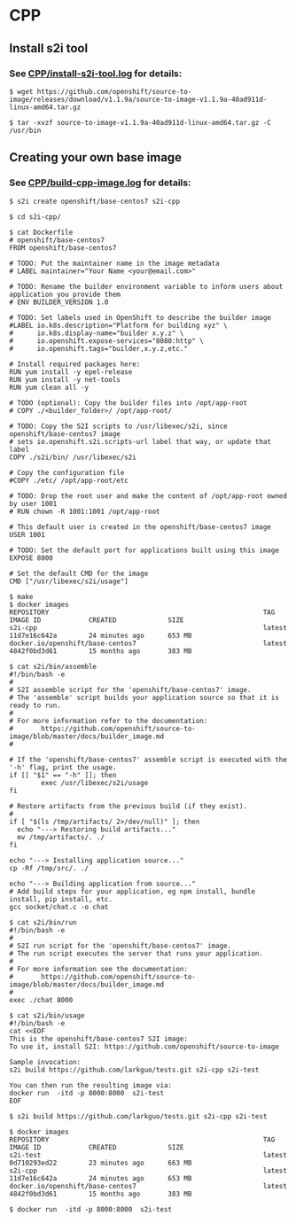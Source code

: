 
# CPP

## Install s2i tool

### See [CPP/install-s2i-tool.log](https://github.com/larkguo/openshift-s2i/blob/master/CPP/install-s2i-tool.log) for details: 
    
    $ wget https://github.com/openshift/source-to-image/releases/download/v1.1.9a/source-to-image-v1.1.9a-40ad911d-linux-amd64.tar.gz
    
    $ tar -xvzf source-to-image-v1.1.9a-40ad911d-linux-amd64.tar.gz -C /usr/bin
    
## Creating your own base image

### See [CPP/build-cpp-image.log](https://github.com/larkguo/openshift-s2i/blob/master/CPP/build-cpp-image.log) for details: 
    
    $ s2i create openshift/base-centos7 s2i-cpp
    
    $ cd s2i-cpp/
    
    $ cat Dockerfile 
    # openshift/base-centos7
    FROM openshift/base-centos7

    # TODO: Put the maintainer name in the image metadata
    # LABEL maintainer="Your Name <your@email.com>"

    # TODO: Rename the builder environment variable to inform users about application you provide them
    # ENV BUILDER_VERSION 1.0

    # TODO: Set labels used in OpenShift to describe the builder image
    #LABEL io.k8s.description="Platform for building xyz" \
    #      io.k8s.display-name="builder x.y.z" \
    #      io.openshift.expose-services="8080:http" \
    #      io.openshift.tags="builder,x.y.z,etc."

    # Install required packages here:
    RUN yum install -y epel-release
    RUN yum install -y net-tools
    RUN yum clean all -y

    # TODO (optional): Copy the builder files into /opt/app-root
    # COPY ./<builder_folder>/ /opt/app-root/

    # TODO: Copy the S2I scripts to /usr/libexec/s2i, since openshift/base-centos7 image
    # sets io.openshift.s2i.scripts-url label that way, or update that label
    COPY ./s2i/bin/ /usr/libexec/s2i

    # Copy the configuration file
    #COPY ./etc/ /opt/app-root/etc

    # TODO: Drop the root user and make the content of /opt/app-root owned by user 1001
    # RUN chown -R 1001:1001 /opt/app-root

    # This default user is created in the openshift/base-centos7 image
    USER 1001

    # TODO: Set the default port for applications built using this image
    EXPOSE 8000

    # Set the default CMD for the image
    CMD ["/usr/libexec/s2i/usage"]

    $ make
    $ docker images
    REPOSITORY                                                      TAG                 IMAGE ID            CREATED             SIZE
    s2i-cpp                                                         latest              11d7e16c642a        24 minutes ago      653 MB
    docker.io/openshift/base-centos7                                latest              4842f0bd3d61        15 months ago       383 MB
    
    $ cat s2i/bin/assemble 
    #!/bin/bash -e
    #
    # S2I assemble script for the 'openshift/base-centos7' image.
    # The 'assemble' script builds your application source so that it is ready to run.
    #
    # For more information refer to the documentation:
    #       https://github.com/openshift/source-to-image/blob/master/docs/builder_image.md
    #

    # If the 'openshift/base-centos7' assemble script is executed with the '-h' flag, print the usage.
    if [[ "$1" == "-h" ]]; then
            exec /usr/libexec/s2i/usage
    fi

    # Restore artifacts from the previous build (if they exist).
    #
    if [ "$(ls /tmp/artifacts/ 2>/dev/null)" ]; then
      echo "---> Restoring build artifacts..."
      mv /tmp/artifacts/. ./
    fi

    echo "---> Installing application source..."
    cp -Rf /tmp/src/. ./

    echo "---> Building application from source..."
    # Add build steps for your application, eg npm install, bundle install, pip install, etc.
    gcc socket/chat.c -o chat

    $ cat s2i/bin/run 
    #!/bin/bash -e
    #
    # S2I run script for the 'openshift/base-centos7' image.
    # The run script executes the server that runs your application.
    #
    # For more information see the documentation:
    #       https://github.com/openshift/source-to-image/blob/master/docs/builder_image.md
    #
    exec ./chat 8000
    
    $ cat s2i/bin/usage 
    #!/bin/bash -e
    cat <<EOF
    This is the openshift/base-centos7 S2I image:
    To use it, install S2I: https://github.com/openshift/source-to-image

    Sample invocation:
    s2i build https://github.com/larkguo/tests.git s2i-cpp s2i-test 

    You can then run the resulting image via:
    docker run  -itd -p 8000:8000  s2i-test
    EOF

    $ s2i build https://github.com/larkguo/tests.git s2i-cpp s2i-test 
    
    $ docker images
    REPOSITORY                                                      TAG                 IMAGE ID            CREATED             SIZE
    s2i-test                                                        latest              0d710293ed22        23 minutes ago      663 MB
    s2i-cpp                                                         latest              11d7e16c642a        24 minutes ago      653 MB
    docker.io/openshift/base-centos7                                latest              4842f0bd3d61        15 months ago       383 MB
            
    $ docker run  -itd -p 8000:8000  s2i-test
    
    
